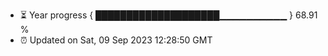 - ⏳ Year progress { ████████████████████▁▁▁▁▁▁▁▁▁▁ } 68.91 %
- ⏰ Updated on Sat, 09 Sep 2023 12:28:50 GMT

